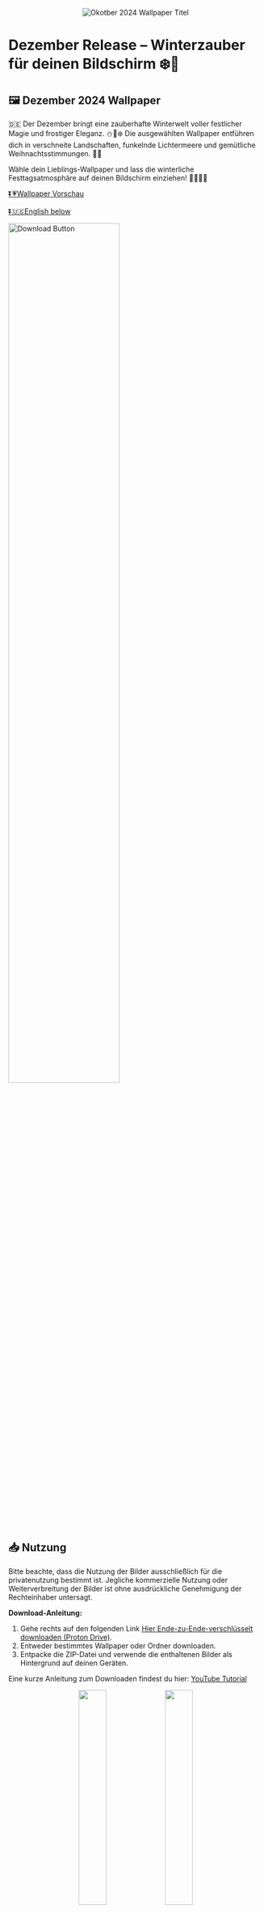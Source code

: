 <p align="center">
  <img src="Assets/12_2024_Wallpaper.jpg" alt="Okotber 2024 Wallpaper Titel" width="">
</p>

# Dezember Release – Winterzauber für deinen Bildschirm ❄️🎄

## 🖼️ Dezember 2024 Wallpaper
🇩🇪
Der Dezember bringt eine zauberhafte Winterwelt voller festlicher Magie und frostiger Eleganz. ⛄🧣❄️ Die ausgewählten Wallpaper entführen dich in verschneite Landschaften, funkelnde Lichtermeere und gemütliche Weihnachtsstimmungen. 🌟✨

Wähle dein Lieblings-Wallpaper und lass die winterliche Festtagsatmosphäre auf deinen Bildschirm einziehen! 🎅🏼🌌🎁

[⏬💗Wallpaper Vorschau](#wallpaper)<br><br>[⏬🇺🇸English below](#english) <br>

<p align="left">
  <a href="https://drive.proton.me/urls/6TTT677NV0#k5EdKtQtYp5R">
    <img src="Assets/Download_button_DE.png" width="66%" alt="Download Button" />
  </a>
</p>

## 📥 Nutzung
Bitte beachte, dass die Nutzung der Bilder ausschließlich für die privatenutzung bestimmt ist. Jegliche kommerzielle Nutzung oder Weiterverbreitung der Bilder ist ohne ausdrückliche Genehmigung der Rechteinhaber untersagt.

**Download-Anleitung:**
1. Gehe rechts auf den folgenden Link [Hier Ende-zu-Ende-verschlüsselt downloaden (Proton Drive)](https://drive.proton.me/urls/6TTT677NV0#k5EdKtQtYp5R).
2. Entweder bestimmtes Wallpaper oder Ordner downloaden.
3. Entpacke die ZIP-Datei und verwende die enthaltenen Bilder als Hintergrund auf deinen Geräten.

Eine kurze Anleitung zum Downloaden findest du hier: [YouTube Tutorial](https://youtube.com/playlist?list=PLLoxSdp_j-L1shpKRpgo8UCbjiNiIMjk3&si=6PuyL6tiok738gcm) 

<p align="center">
  <img src="Assets/Bild-2.jpg" width="33%" />
  <img src="Assets/Bild-1.jpg" width="33%" /> 
  <img src="Assets/Bild-3.jpg" width="33%" />
</p>

## 📄 Hinweis
Logos und Marken in diesen Hintergrundbildern gehören ihren jeweiligen Eigentümern. Ich möchte klarstellen, dass ich keine Rechte oder Eigentumsansprüche an ihnen geltend mache. Die Bilder wurden mithilfe von KI erstellt und basieren auf meiner kreativen Vision. Diese Wallpaper sind perfekt geeignet, um deinen Desktop, dein Tablet oder dein Smartphone zu verschönern. 🙏 

Mir gehören lediglich der "Bär" und der Smiley, der auf einigen Wallpapern oder in den Vorschaubildern zu sehen ist. 🐻🙂
Ebenso gehört mir der Downloadbutton.

Die Nutzung der Wallpaper ist ausschließlich für private Zwecke bestimmt. Jegliche kommerzielle Nutzung oder Weiterverbreitung der Bilder ist ohne ausdrückliche Genehmigung der Rechteinhaber untersagt.

Kontaktiere mich bitte umgehend, wenn eine Kennzeichung erwünscht ist!
Ich möchte sicherstellen, dass alle Rechte Respektiert werden und darum die entsprechende Maßnahmen ergreifen oder auf wunsch das betreffende Bild entfernen.

Diese Sammlung wurde von [thisisnicollo](https://github.com/thisisnicollo) erstellt. <div id="english"></div> 

## 🖥️ Alle Wallpaper
Die folgenden Vorschaubilder sind für Desktop, Samrtphone und Tablet erhältlich. Die Kalender auf Deutsch sowie auf Englisch erhältlich. <br>
[⏬💗Wallpaper Vorschau](#wallpaper)


# 🖼️ December 2024 Wallpaper

🇺🇸
December brings a magical winter wonderland full of festive magic and frosty elegance. ⛄🧣❄️ The selected wallpapers will whisk you away to snowy landscapes, sparkling seas of lights and cozy Christmas moods. 🌟✨

Choose your favorite wallpaper and let the winter festive atmosphere fill your screen! 🎅🏼🌌🎁

<br>
<p align="left">
  <a href="https://drive.proton.me/urls/6TTT677NV0#k5EdKtQtYp5R">
    <img src="Assets/Download_button_EN.png" width="66%" alt="Download Button" />
  </a>
</p>
<br>

## 📥 Usage
Please note that the use of the images is strictly for personal use only. Any commercial use or redistribution of the images is prohibited without the explicit permission of the copyright holders.

**Download instructions:**
1. go right to the following link [Download end-to-end encrypted here (Proton Drive)](https://drive.proton.me/urls/6TTT677NV0#k5EdKtQtYp5R).
2. download either specific wallpaper or folder.
3. unzip the ZIP file and use the contained images as wallpaper on your devices.

You can find a short download guide here: [YouTube Tutorial](https://youtube.com/playlist?list=PLLoxSdp_j-L1shpKRpgo8UCbjiNiIMjk3&si=6PuyL6tiok738gcm) 

## 📄 Disclaimer
Logos and trademarks in these wallpapers belong to their respective owners. I want to make it clear that I do not claim any rights or ownership over them. The images were created using AI and are based on my creative vision. These wallpapers are perfect to beautify your desktop, tablet or phone. 🙏 

I only own the “bear” and the smiley that can be seen on some wallpapers or in the thumbnails. 🐻🙂
I also own the download button.

The use of the wallpapers is strictly for private purposes only. Any commercial use or redistribution of the images is prohibited without the explicit permission of the copyright holders.

Please contact me promptly if attribution is desired!
I want to ensure that all rights are respected and will take appropriate action or remove the relevant image upon request.

This collection were created by [thisisnicollo](https://github.com/thisisnicollo).
<div id="wallpaper"></div> 

## 🖥️ All Wallpapers
The Wallpapers are available for desktop, phone and tablet. The calendars are available in German and English.

### 🖥️ Desktop

#### 🇩🇪 Deutsch
<p align="center">
  <img src="Deutsch/Desktop/01_Desktop_DE.jpg" width="46%" />
  <img src="Deutsch/Desktop/02_Desktop_DE.jpg" width="46%" />
  <img src="Deutsch/Desktop/03_Desktop_DE.jpg" width="46%" />
  <img src="Deutsch/Desktop/04_Desktop_DE.jpg" width="46%" />
  <img src="Deutsch/Desktop/05_Desktop_DE.jpg" width="46%" />
</p>

#### 🇺🇸 English
<p align="English">
  <img src="English/Desktop/01_Desktop_EN.jpg" width="46%" />
  <img src="English/Desktop/02_Desktop_EN.jpg" width="46%" />
  <img src="English/Desktop/03_Desktop_EN.jpg" width="46%" />
  <img src="English/Desktop/04_Desktop_EN.jpg" width="46%" />
  <img src="English/Desktop/05_Desktop_EN.jpg" width="46%" />
</p>

### 📱 Phone

#### 🇩🇪 Deutsch
<p align="center">
  <img src="Deutsch/Phone/01_Phone_DE.jpg" width="46%" />
  <img src="Deutsch/Phone/02_Phone_DE.jpg" width="46%" />
  <img src="Deutsch/Phone/03_Phone_DE.jpg" width="46%" />
  <img src="Deutsch/Phone/04_Phone_DE.jpg" width="46%" />
  <img src="Deutsch/Phone/05_Phone_DE.jpg" width="46%" />
</p>

#### 🇺🇸 English
<p align="center">
  <img src="English/Phone/01_Phone_EN.jpg" width="46%" />
  <img src="English/Phone/02_Phone_EN.jpg" width="46%" />
  <img src="English/Phone/03_Phone_EN.jpg" width="46%" />
  <img src="English/Phone/04_Phone_EN.jpg" width="46%" />
  <img src="English/Phone/05_Phone_EN.jpg" width="46%" />
</p>

### 📱 Tablet

#### 🇩🇪 Deutsch
<p align="center">
  <img src="Deutsch/Tablet/01_Tablet_DE.jpg" width="46%" />
  <img src="Deutsch/Tablet/02_Tablet_DE.jpg" width="46%" />
  <img src="Deutsch/Tablet/03_Tablet_DE.jpg" width="46%" />
  <img src="Deutsch/Tablet/04_Tablet_DE.jpg" width="46%" />
  <img src="Deutsch/Tablet/05_Tablet_DE.jpg" width="46%" />
</p>

#### 🇺🇸 English
<p align="center">
  <img src="English/Tablet/01_Tablet_EN.jpg" width="46%" />
  <img src="English/Tablet/02_Tablet_EN.jpg" width="46%" />
  <img src="English/Tablet/03_Tablet_EN.jpg" width="46%" />
  <img src="English/Tablet/04_Tablet_EN.jpg" width="46%" />
  <img src="English/Tablet/05_Tablet_EN.jpg" width="46%" />
</p>
